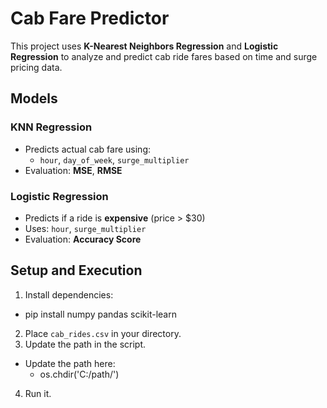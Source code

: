 # Cab Fare Predictor

This project uses **K-Nearest Neighbors Regression** and **Logistic Regression** to analyze and predict cab ride fares based on time and surge pricing data.

## Models

### KNN Regression
- Predicts actual cab fare using:
  - `hour`, `day_of_week`, `surge_multiplier`
- Evaluation: **MSE**, **RMSE**

### Logistic Regression
- Predicts if a ride is **expensive** (price > $30)
- Uses: `hour`, `surge_multiplier`
- Evaluation: **Accuracy Score**

## Setup and Execution

1. Install dependencies:
  - pip install numpy pandas scikit-learn
2. Place `cab_rides.csv` in your directory.
3. Update the path in the script.
  - Update the path here: 
    - os.chdir('C:/path/')
4. Run it.